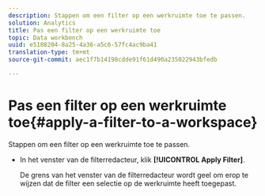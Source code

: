 ```yaml
---
description: Stappen om een filter op een werkruimte toe te passen.
solution: Analytics
title: Pas een filter op een werkruimte toe
topic: Data workbench
uuid: e5108204-8a25-4a36-a5c6-57fc4ac9ba41
translation-type: tm+mt
source-git-commit: aec1f7b14198cdde91f61d490a235022943bfedb

---
```



# Pas een filter op een werkruimte toe{#apply-a-filter-to-a-workspace}

Stappen om een filter op een werkruimte toe te passen.

* In het venster van de filterredacteur, klik **[!UICONTROL Apply Filter]**.

   De grens van het venster van de filterredacteur wordt geel om erop te wijzen dat de filter een selectie op de werkruimte heeft toegepast.

